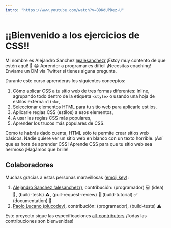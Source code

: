 ```yaml
---
intro: "https://www.youtube.com/watch?v=BDKdUPDez-U"
---
```


# ¡¡Bienvenido a los ejercicios de CSS!!

Mi nombre es Alejandro Sanchez [@alesanchezr](https://twitter.com/alesanchezr) ¡Estoy muy contento de que estén aquí! 🎉 😂
Aprender a programar es dificil ¡Necesitas coaching! Envíame un DM vía Twitter si tienes alguna pregunta.

Durante este curso aprenderás los siguientes conceptos:

1. Cómo aplicar CSS a tu sitio web de tres formas diferentes:
Inline, agrupando todo dentro de la etiqueta `<style>` o usando una hoja de estilos externa `<link>`,
2. Seleccionar elementos HTML para tu sitio web para aplicarle estilos,
3. Aplicarle reglas CSS (estilos) a esos elementos,
4. A usar las reglas CSS más populares,
5. Aprender los trucos más populares de CSS.

Como te habrás dado cuenta, HTML sólo te permite crear sitios web básicos. Nadie quiere ver un sitio web en blanco con un texto horrible. ¡Así que es hora de aprender CSS! Aprende CSS para que tu sitio web sea hermoso ¡Hagámos que brille!

## Colaboradores

Muchas gracias a estas personas maravillosas ([emoji key](https://github.com/kentcdodds/all-contributors#emoji-key)):

1. [Alejandro Sanchez (alesanchezr)](https://github.com/alesanchezr), contribución: (programador) :computer: (idea) 🤔, (build-tests) :warning:, (pull-request-review) :eyes: (build-tutorial) :white_check_mark: (documentation) :book:
1. [Paolo Lucano (plucodev)](https://github.com/plucodev), contribución: (programador), (build-tests) :warning:

Este proyecto sigue las especificaciones
[all-contributors](https://github.com/kentcdodds/all-contributors)
 ¡Todas las contribuciones son bienvenidas!

